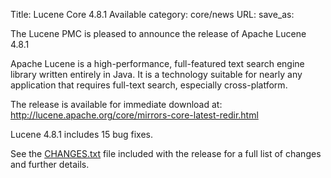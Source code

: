 Title: Lucene Core 4.8.1 Available
category: core/news
URL: 
save_as: 

The Lucene PMC is pleased to announce the release of Apache Lucene 4.8.1

Apache Lucene is a high-performance, full-featured text search engine
library written entirely in Java. It is a technology suitable for nearly
any application that requires full-text search, especially cross-platform.

The release is available for immediate download at:
 <http://lucene.apache.org/core/mirrors-core-latest-redir.html>

Lucene 4.8.1 includes 15 bug fixes.

See the [CHANGES.txt](/core/4_8_1/changes/Changes.html) file included with the
release for a full list of changes and further details.

